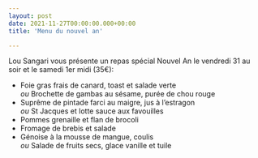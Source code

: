 ```yaml
---
layout: post
date: 2021-11-27T00:00:00.000+00:00
title: 'Menu du nouvel an'

---
```

Lou Sangari vous présente un repas spécial Nouvel An le vendredi 31 au soir et le samedi 1er midi (35€):
- Foie gras frais de canard, toast et salade verte  
  *ou* Brochette de gambas au sésame, purée de chou rouge
- Suprême de pintade farci au maigre, jus à l’estragon  
  *ou* St Jacques et lotte sauce aux favouilles
- Pommes grenaille et flan de brocoli
- Fromage de brebis et salade
- Génoise à la mousse de mangue, coulis  
  *ou* Salade de fruits secs, glace vanille et tuile

